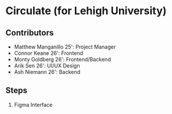 # Circulate (for Lehigh University)

## Contributors
- Matthew Manganillo 25': Project Manager
- Connor Keane 26': Frontend
- Monty Goldberg 26': Frontend/Backend
- Arik Sen 26': UI/UX Design
- Ash Niemann 26': Backend

## Steps
1. Figma Interface
